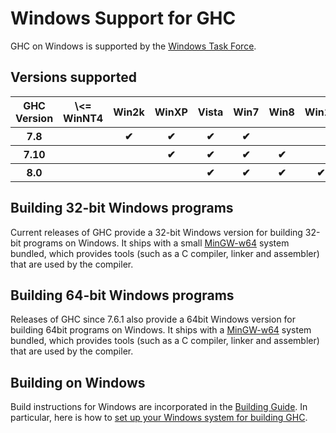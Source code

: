 # Windows Support for GHC



GHC on Windows is supported by the [Windows Task Force](windows-task-force).


## Versions supported


<table><tr><th> GHC Version </th>
<th> \<= WinNT4 </th>
<th> Win2k </th>
<th> WinXP </th>
<th> Vista </th>
<th> Win7 </th>
<th> Win8 </th>
<th> Win10 
</th></tr>
<tr><th>  7.8          </th>
<th>             </th>
<th>  ✔      </th>
<th>  ✔      </th>
<th>  ✔      </th>
<th>  ✔     </th>
<th>        </th>
<th>         
</th></tr>
<tr><th>  7.10         </th>
<th>             </th>
<th>         </th>
<th>  ✔      </th>
<th>  ✔      </th>
<th>  ✔     </th>
<th>  ✔     </th>
<th>         
</th></tr>
<tr><th>  8.0          </th>
<th>             </th>
<th>         </th>
<th>         </th>
<th>  ✔      </th>
<th>  ✔     </th>
<th>  ✔     </th>
<th>  ✔      
</th></tr></table>


## Building 32-bit Windows programs



Current releases of GHC provide a 32-bit Windows version for building 32-bit programs on Windows. It ships with a small [
MinGW-w64](http://mingw-w64.sourceforge.net/) system bundled, which provides tools (such as a C compiler, linker and assembler) that are used by the compiler.


## Building 64-bit Windows programs



Releases of GHC since 7.6.1 also provide a 64bit Windows version for building 64bit programs on Windows. It ships with a [
MinGW-w64](http://mingw-w64.sourceforge.net/) system bundled, which provides tools (such as a C compiler, linker and assembler) that are used by the compiler.


## Building on Windows



Build instructions for Windows are incorporated in the [Building Guide](building).  In particular, here is how to [set up your Windows system for building GHC](building/preparation/windows).


